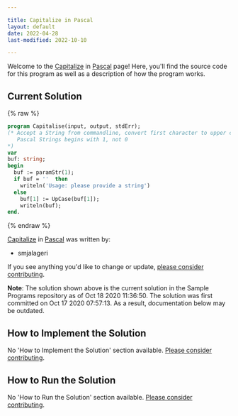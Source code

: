 ```yaml
---

title: Capitalize in Pascal
layout: default
date: 2022-04-28
last-modified: 2022-10-10

---
```


Welcome to the [Capitalize](https://sampleprograms.io/projects/capitalize) in [Pascal](https://sampleprograms.io/languages/pascal) page! Here, you'll find the source code for this program as well as a description of how the program works.

## Current Solution

{% raw %}

```pascal
program Capitalise(input, output, stdErr);
(* Accept a String from commandline, convert first character to upper case
   Pascal Strings begins with 1, not 0
*)
var
buf: string;
begin
  buf := paramStr(1);
  if buf = ''  then
    writeln('Usage: please provide a string')
  else
    buf[1] := UpCase(buf[1]);
    writeln(buf);
end.
```

{% endraw %}

[Capitalize](https://sampleprograms.io/projects/capitalize) in [Pascal](https://sampleprograms.io/languages/pascal) was written by:

- smjalageri

If you see anything you'd like to change or update, [please consider contributing](https://github.com/TheRenegadeCoder/sample-programs).

**Note**: The solution shown above is the current solution in the Sample Programs repository as of Oct 18 2020 11:36:50. The solution was first committed on Oct 17 2020 07:57:13. As a result, documentation below may be outdated.

## How to Implement the Solution

No 'How to Implement the Solution' section available. [Please consider contributing](https://github.com/TheRenegadeCoder/sample-programs-website).

## How to Run the Solution

No 'How to Run the Solution' section available. [Please consider contributing](https://github.com/TheRenegadeCoder/sample-programs-website).